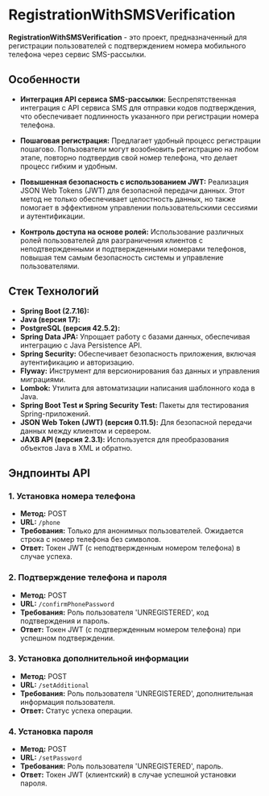 # RegistrationWithSMSVerification

**RegistrationWithSMSVerification** - это проект, предназначенный для регистрации пользователей с подтверждением номера мобильного телефона через сервис SMS-рассылки.

## Особенности

- **Интеграция API сервиса SMS-рассылки:** Беспрепятственная интеграция с API сервиса SMS для отправки кодов подтверждения, что обеспечивает подлинность указанного при регистрации номера телефона.

- **Пошаговая регистрация:** Предлагает удобный процесс регистрации пошагово. Пользователи могут возобновить регистрацию на любом этапе, повторно подтвердив свой номер телефона, что делает процесс гибким и удобным.

- **Повышенная безопасность с использованием JWT:** Реализация JSON Web Tokens (JWT) для безопасной передачи данных. Этот метод не только обеспечивает целостность данных, но также помогает в эффективном управлении пользовательскими сессиями и аутентификации.

- **Контроль доступа на основе ролей:** Использование различных ролей пользователей для разграничения клиентов с неподтвержденными и подтвержденными номерами телефонов, повышая тем самым безопасность системы и управление пользователями.

## Стек Технологий

- **Spring Boot (2.7.16):**
- **Java (версия 17):**
- **PostgreSQL (версия 42.5.2):**
- **Spring Data JPA:** Упрощает работу с базами данных, обеспечивая интеграцию с Java Persistence API.
- **Spring Security:** Обеспечивает безопасность приложения, включая аутентификацию и авторизацию.
- **Flyway:** Инструмент для версионирования баз данных и управления миграциями.
- **Lombok:** Утилита для автоматизации написания шаблонного кода в Java.
- **Spring Boot Test и Spring Security Test:** Пакеты для тестирования Spring-приложений.
- **JSON Web Token (JWT) (версия 0.11.5):** Для безопасной передачи данных между клиентом и сервером.
- **JAXB API (версия 2.3.1):** Используется для преобразования объектов Java в XML и обратно.

## Эндпоинты API

### 1. Установка номера телефона
- **Метод:** POST
- **URL:** `/phone`
- **Требования:** Только для анонимных пользователей. Ожидается строка с номер телефона без символов.
- **Ответ:** Токен JWT (с неподтвержденным номером телефона) в случае успеха. 

### 2. Подтверждение телефона и пароля
- **Метод:** POST
- **URL:** `/confirmPhonePassword`
- **Требования:** Роль пользователя 'UNREGISTERED', код подтверждения и пароль.
- **Ответ:** Токен JWT (с подтвержденным номером телефона) при успешном подтверждении.

### 3. Установка дополнительной информации
- **Метод:** POST
- **URL:** `/setAdditional`
- **Требования:** Роль пользователя 'UNREGISTERED', дополнительная информация пользователя.
- **Ответ:** Статус успеха операции.

### 4. Установка пароля
- **Метод:** POST
- **URL:** `/setPassword`
- **Требования:** Роль пользователя 'UNREGISTERED', пароль.
- **Ответ:** Токен JWT (клиентский) в случае успешной установки пароля.
